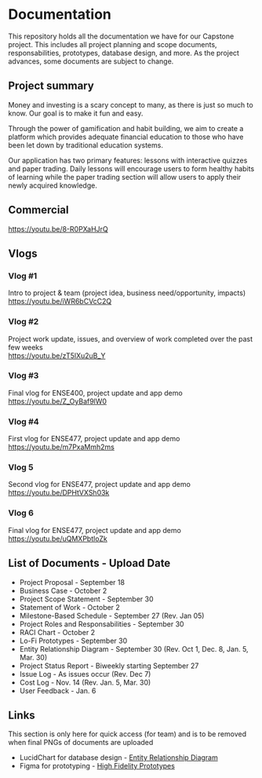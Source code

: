 # Documentation
This repository holds all the documentation we have for our Capstone project. This includes all project planning and scope documents, responsabilities, prototypes, database design, and more. As the project advances, some documents are subject to change. 

## Project summary
Money and investing is a scary concept to many, as there is just so much to know. Our goal is to make it fun and easy.

Through the power of gamification and habit building, we aim to create a platform which provides adequate financial education to those who have been let down by traditional education systems.

Our application has two primary features: lessons ​with interactive quizzes and paper trading. Daily lessons will encourage users to form healthy habits of learning while the paper trading section will allow users to apply their newly acquired knowledge.

## Commercial
https://youtu.be/8-R0PXaHJrQ

## Vlogs
### Vlog #1 
Intro to project & team (project idea, business need/opportunity, impacts)  
https://youtu.be/iWR6bCVcC2Q   

### Vlog #2
Project work update, issues, and overview of work completed over the past few weeks  
https://youtu.be/zT5lXu2uB_Y

### Vlog #3
Final vlog for ENSE400, project update and app demo  
https://youtu.be/Z_OyBaf9lW0

### Vlog #4
First vlog for ENSE477, project update and app demo   
https://youtu.be/m7PxaMmh2ms

### Vlog 5
Second vlog for ENSE477, project update and app demo  
https://youtu.be/DPHtVXSh03k

### Vlog 6
Final vlog for ENSE477, project update and app demo   
https://youtu.be/uQMXPbtloZk


## List of Documents - Upload Date
- Project Proposal - September 18
- Business Case - October 2
- Project Scope Statement - September 30
- Statement of Work - October 2
- Milestone-Based Schedule - September 27 (Rev. Jan 05)
- Project Roles and Responsabilities - September 30
- RACI Chart - October 2
- Lo-Fi Prototypes - September 30
- Entity Relationship Diagram - September 30 (Rev. Oct 1, Dec. 8, Jan. 5, Mar. 30)
- Project Status Report - Biweekly starting September 27
- Issue Log - As issues occur (Rev. Dec 7)
- Cost Log - Nov. 14 (Rev. Jan. 5, Mar. 30)
- User Feedback - Jan. 6 

## Links
This section is only here for quick access (for team) and is to be removed when final PNGs of documents are uploaded
- LucidChart for database design - [Entity Relationship Diagram](https://lucid.app/lucidchart/fce9ec9c-5639-4d74-8209-18d9d856876b/edit?viewport_loc=-53%2C321%2C2162%2C1008%2C0_0&invitationId=inv_12dec01a-8497-4a34-b980-bf1e2b5d1aa7#)  
- Figma for prototyping - [High Fidelity Prototypes](https://www.figma.com/file/8a5PxAyVzHBtxMvQh92txs/High-Fidelity-Prototype?node-id=0%3A1)


